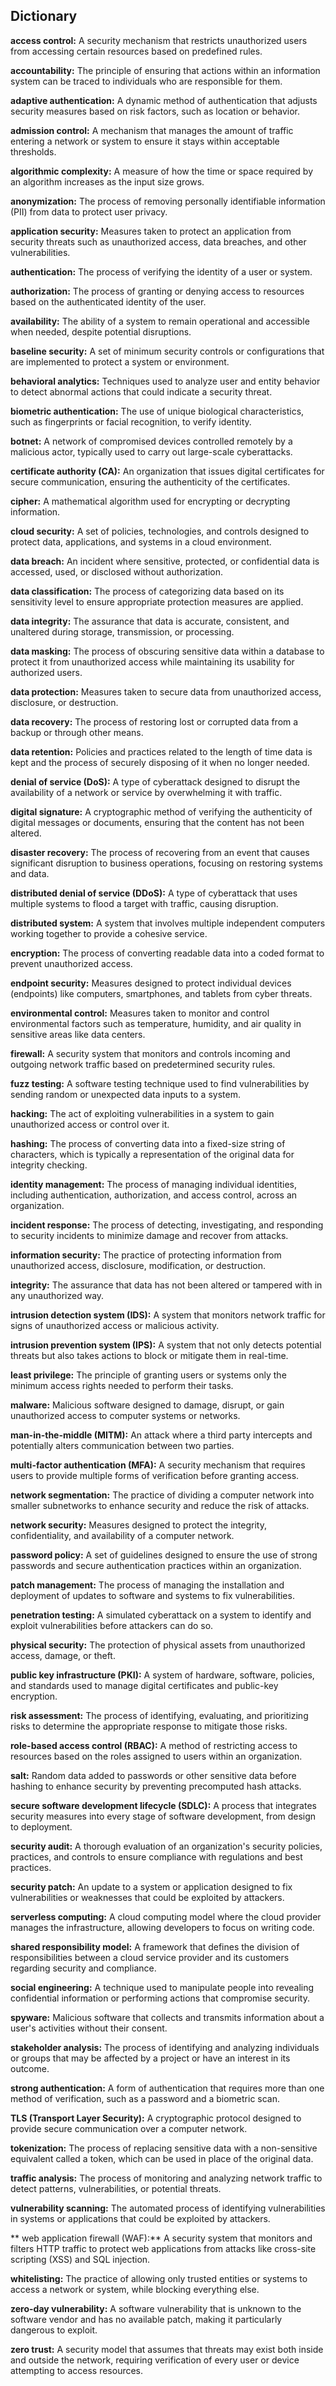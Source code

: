 ## Dictionary ##

**access control:** A security mechanism that restricts unauthorized users from accessing certain resources based on predefined rules.


**accountability:** The principle of ensuring that actions within an information system can be traced to individuals who are responsible for them.


**adaptive authentication:** A dynamic method of authentication that adjusts security measures based on risk factors, such as location or behavior.


**admission control:** A mechanism that manages the amount of traffic entering a network or system to ensure it stays within acceptable thresholds.


**algorithmic complexity:** A measure of how the time or space required by an algorithm increases as the input size grows.


**anonymization:** The process of removing personally identifiable information (PII) from data to protect user privacy.


**application security:** Measures taken to protect an application from security threats such as unauthorized access, data breaches, and other vulnerabilities.


**authentication:** The process of verifying the identity of a user or system.


**authorization:** The process of granting or denying access to resources based on the authenticated identity of the user.


**availability:** The ability of a system to remain operational and accessible when needed, despite potential disruptions.


**baseline security:** A set of minimum security controls or configurations that are implemented to protect a system or environment.


**behavioral analytics:** Techniques used to analyze user and entity behavior to detect abnormal actions that could indicate a security threat.


**biometric authentication:** The use of unique biological characteristics, such as fingerprints or facial recognition, to verify identity.


**botnet:** A network of compromised devices controlled remotely by a malicious actor, typically used to carry out large-scale cyberattacks.


**certificate authority (CA):** An organization that issues digital certificates for secure communication, ensuring the authenticity of the certificates.


**cipher:** A mathematical algorithm used for encrypting or decrypting information.


**cloud security:** A set of policies, technologies, and controls designed to protect data, applications, and systems in a cloud environment.


**data breach:** An incident where sensitive, protected, or confidential data is accessed, used, or disclosed without authorization.


**data classification:** The process of categorizing data based on its sensitivity level to ensure appropriate protection measures are applied.


**data integrity:** The assurance that data is accurate, consistent, and unaltered during storage, transmission, or processing.


**data masking:** The process of obscuring sensitive data within a database to protect it from unauthorized access while maintaining its usability for authorized users.


**data protection:** Measures taken to secure data from unauthorized access, disclosure, or destruction.


**data recovery:** The process of restoring lost or corrupted data from a backup or through other means.


**data retention:** Policies and practices related to the length of time data is kept and the process of securely disposing of it when no longer needed.


**denial of service (DoS):** A type of cyberattack designed to disrupt the availability of a network or service by overwhelming it with traffic.


**digital signature:** A cryptographic method of verifying the authenticity of digital messages or documents, ensuring that the content has not been altered.


**disaster recovery:** The process of recovering from an event that causes significant disruption to business operations, focusing on restoring systems and data.


**distributed denial of service (DDoS):** A type of cyberattack that uses multiple systems to flood a target with traffic, causing disruption.


**distributed system:** A system that involves multiple independent computers working together to provide a cohesive service.


**encryption:** The process of converting readable data into a coded format to prevent unauthorized access.


**endpoint security:** Measures designed to protect individual devices (endpoints) like computers, smartphones, and tablets from cyber threats.


**environmental control:** Measures taken to monitor and control environmental factors such as temperature, humidity, and air quality in sensitive areas like data centers.


**firewall:** A security system that monitors and controls incoming and outgoing network traffic based on predetermined security rules.


**fuzz testing:** A software testing technique used to find vulnerabilities by sending random or unexpected data inputs to a system.


**hacking:** The act of exploiting vulnerabilities in a system to gain unauthorized access or control over it.


**hashing:** The process of converting data into a fixed-size string of characters, which is typically a representation of the original data for integrity checking.


**identity management:** The process of managing individual identities, including authentication, authorization, and access control, across an organization.


**incident response:** The process of detecting, investigating, and responding to security incidents to minimize damage and recover from attacks.


**information security:** The practice of protecting information from unauthorized access, disclosure, modification, or destruction.


**integrity:** The assurance that data has not been altered or tampered with in any unauthorized way.


**intrusion detection system (IDS):** A system that monitors network traffic for signs of unauthorized access or malicious activity.


**intrusion prevention system (IPS):** A system that not only detects potential threats but also takes actions to block or mitigate them in real-time.


**least privilege:** The principle of granting users or systems only the minimum access rights needed to perform their tasks.


**malware:** Malicious software designed to damage, disrupt, or gain unauthorized access to computer systems or networks.


**man-in-the-middle (MITM):** An attack where a third party intercepts and potentially alters communication between two parties.


**multi-factor authentication (MFA):** A security mechanism that requires users to provide multiple forms of verification before granting access.


**network segmentation:** The practice of dividing a computer network into smaller subnetworks to enhance security and reduce the risk of attacks.


**network security:** Measures designed to protect the integrity, confidentiality, and availability of a computer network.


**password policy:** A set of guidelines designed to ensure the use of strong passwords and secure authentication practices within an organization.


**patch management:** The process of managing the installation and deployment of updates to software and systems to fix vulnerabilities.


**penetration testing:** A simulated cyberattack on a system to identify and exploit vulnerabilities before attackers can do so.


**physical security:** The protection of physical assets from unauthorized access, damage, or theft.


**public key infrastructure (PKI):** A system of hardware, software, policies, and standards used to manage digital certificates and public-key encryption.


**risk assessment:** The process of identifying, evaluating, and prioritizing risks to determine the appropriate response to mitigate those risks.


**role-based access control (RBAC):** A method of restricting access to resources based on the roles assigned to users within an organization.


**salt:** Random data added to passwords or other sensitive data before hashing to enhance security by preventing precomputed hash attacks.


**secure software development lifecycle (SDLC):** A process that integrates security measures into every stage of software development, from design to deployment.


**security audit:** A thorough evaluation of an organization's security policies, practices, and controls to ensure compliance with regulations and best practices.


**security patch:** An update to a system or application designed to fix vulnerabilities or weaknesses that could be exploited by attackers.


**serverless computing:** A cloud computing model where the cloud provider manages the infrastructure, allowing developers to focus on writing code.


**shared responsibility model:** A framework that defines the division of responsibilities between a cloud service provider and its customers regarding security and compliance.


**social engineering:** A technique used to manipulate people into revealing confidential information or performing actions that compromise security.


**spyware:** Malicious software that collects and transmits information about a user's activities without their consent.


**stakeholder analysis:** The process of identifying and analyzing individuals or groups that may be affected by a project or have an interest in its outcome.


**strong authentication:** A form of authentication that requires more than one method of verification, such as a password and a biometric scan.


**TLS (Transport Layer Security):** A cryptographic protocol designed to provide secure communication over a computer network.


**tokenization:** The process of replacing sensitive data with a non-sensitive equivalent called a token, which can be used in place of the original data.


**traffic analysis:** The process of monitoring and analyzing network traffic to detect patterns, vulnerabilities, or potential threats.


**vulnerability scanning:** The automated process of identifying vulnerabilities in systems or applications that could be exploited by attackers.


** web application firewall (WAF):** A security system that monitors and filters HTTP traffic to protect web applications from attacks like cross-site scripting (XSS) and SQL injection.


**whitelisting:** The practice of allowing only trusted entities or systems to access a network or system, while blocking everything else.


**zero-day vulnerability:** A software vulnerability that is unknown to the software vendor and has no available patch, making it particularly dangerous to exploit.


**zero trust:** A security model that assumes that threats may exist both inside and outside the network, requiring verification of every user or device attempting to access resources.

